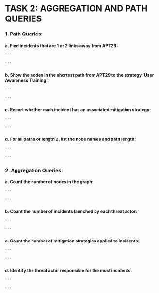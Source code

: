 # TASK 2: AGGREGATION AND PATH QUERIES

### 1. Path Queries:
#### a. Find incidents that are 1 or 2 links away from APT29:
	```
	
	```
#### b. Show the nodes in the shortest path from APT29 to the strategy 'User Awareness Training':
	```
	
	```
#### c. Report whether each incident has an associated mitigation strategy:
	```
	
	```
#### d. For all paths of length 2, list the node names and path length:
	```
	
	```


### 2. Aggregation Queries:
#### a. Count the number of nodes in the graph:
	```
	
	```
#### b. Count the number of incidents launched by each threat actor:
	```
	
	```
#### c. Count the number of mitigation strategies applied to incidents:
	```
	
	```
#### d. Identify the threat actor responsible for the most incidents:
	```
	
	```
